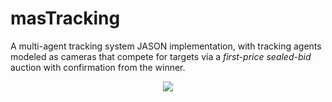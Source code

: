 # masTracking

A multi-agent tracking system JASON implementation, with tracking agents modeled as cameras that compete for targets via a *first-price sealed-bid* auction with confirmation from the winner.

<p align="center">
  <img src="https://github.com/RiccardoGrieco/masTracking/tree/master/Relazione%20MAS/mappa.png"/>
</p>
